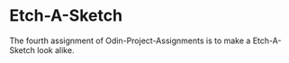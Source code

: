 # Etch-A-Sketch

The fourth assignment of Odin-Project-Assignments is to make a Etch-A-Sketch look alike. 
